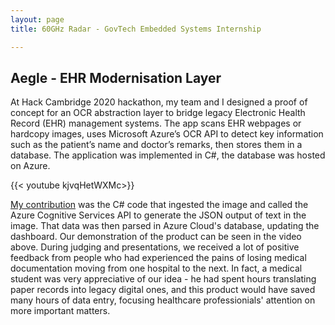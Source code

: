 ```yaml
---
layout: page
title: 60GHz Radar - GovTech Embedded Systems Internship

---
```

## Aegle - EHR Modernisation Layer

At Hack Cambridge 2020 hackathon, my team and I designed a proof of concept for an OCR abstraction layer to bridge legacy Electronic Health Record (EHR) management systems. The app scans EHR webpages or hardcopy images, uses Microsoft Azure’s OCR API to detect key information such as the patient’s name and doctor’s remarks, then stores them in a database. The application was implemented in C#, the database was hosted on Azure.

{{< youtube kjvqHetWXMc>}}

[My contribution](https://github.com/jeremysee2/Hackbridgetest1) was the C# code that ingested the image and called the Azure Cognitive Services API to generate the JSON output of text in the image. That data was then parsed in Azure Cloud's database, updating the dashboard. Our demonstration of the product can be seen in the video above. During judging and presentations, we received a lot of positive feedback from people who had experienced the pains of losing medical documentation moving from one hospital to the next. In fact, a medical student was very appreciative of our idea - he had spent hours translating paper records into legacy digital ones, and this product would have saved many hours of data entry, focusing healthcare professionials' attention on more important matters.